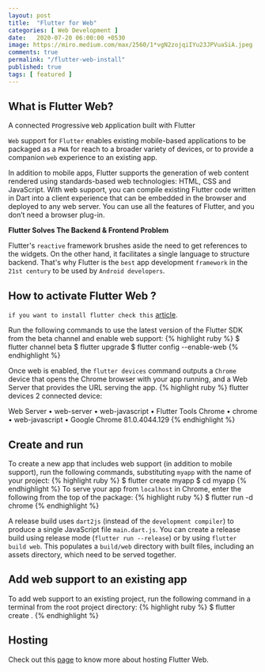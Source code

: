 ```yaml
---
layout: post
title:  "Flutter for Web"
categories: [ Web Development ]
date:   2020-07-20 06:00:00 +0530
image: https://miro.medium.com/max/2560/1*vgN2zojqiIYu23JPVuaSiA.jpeg
comments: true
permalink: "/flutter-web-install"
published: true
tags: [ featured ]
---
```

## What is Flutter Web?

A connected `P`rogressive `W`eb `A`pplication built with Flutter

`Web` support for `Flutter` enables existing mobile-based applications to be packaged as a `PWA` for reach to a broader variety of devices, or to provide a companion `web` experience to an existing app.

In addition to mobile apps, Flutter supports the generation of web content rendered using standards-based web technologies: HTML, CSS and JavaScript. With web support, you can compile existing Flutter code written in Dart into a client experience that can be embedded in the browser and deployed to any web server. You can use all the features of Flutter, and you don’t need a browser plug-in.

**Flutter Solves The Backend & Frontend Problem**

Flutter's `reactive` framework brushes aside the need to get references to the widgets. On the other hand, it facilitates a single language to structure backend. That's why Flutter is the `best` app development `framework` in the `21st century` to be used by `Android developers`.

## How to activate Flutter Web ?
`if you want to install flutter check this` [article].

Run the following commands to use the latest version of the Flutter SDK from the beta channel and enable web support:
{% highlight ruby %}
 $ flutter channel beta
 $ flutter upgrade
 $ flutter config --enable-web
{% endhighlight %}

Once web is enabled, the `flutter devices` command outputs a `Chrome` device that opens the Chrome browser with your app running, and a Web Server that provides the URL serving the app.
{% highlight ruby %}
 flutter devices
2 connected device:

Web Server • web-server • web-javascript • Flutter Tools
Chrome     • chrome     • web-javascript • Google Chrome 81.0.4044.129
{% endhighlight %}

## Create and run
To create a new app that includes web support (in addition to mobile support), run the following commands, substituting `myapp` with the name of your project:
{% highlight ruby %}
 $ flutter create myapp
 $ cd myapp
{% endhighlight %}
To serve your app from `localhost` in Chrome, enter the following from the top of the package:
{% highlight ruby %}
$  flutter run -d chrome
{% endhighlight %}

A release build uses `dart2js` (instead of the `development compiler`) to produce a single JavaScript file `main.dart.js`. You can create a release build using release mode (`flutter run --release`) or by using `flutter build web`. This populates a `build/web` directory with built files, including an assets directory, which need to be served together.

## Add web support to an existing app
To add web support to an existing project, run the following command in a terminal from the root project directory:
{% highlight ruby %}
$  flutter create .
{% endhighlight %}

## Hosting

Check out this [page] to know more about hosting Flutter Web.

[article]: https://naveenjujaray.js.org/flutterinstall
[page]: https://naveenjujaray.js.org/hosting-sites-top-5